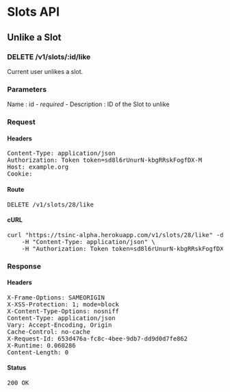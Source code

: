 # Slots API

## Unlike a Slot

### DELETE /v1/slots/:id/like

Current user unlikes a slot.

### Parameters

Name : id *- required -*
Description : ID of the Slot to unlike

### Request

#### Headers

<pre>Content-Type: application/json
Authorization: Token token=sd8l6rUnurN-kbgRRskFogfDX-M
Host: example.org
Cookie: </pre>

#### Route

<pre>DELETE /v1/slots/28/like</pre>

#### cURL

<pre class="request">curl &quot;https://tsinc-alpha.herokuapp.com/v1/slots/28/like&quot; -d &#39;&#39; -X DELETE \
	-H &quot;Content-Type: application/json&quot; \
	-H &quot;Authorization: Token token=sd8l6rUnurN-kbgRRskFogfDX-M&quot;</pre>

### Response

#### Headers

<pre>X-Frame-Options: SAMEORIGIN
X-XSS-Protection: 1; mode=block
X-Content-Type-Options: nosniff
Content-Type: application/json
Vary: Accept-Encoding, Origin
Cache-Control: no-cache
X-Request-Id: 653d476a-fc8c-4bee-9db7-dd9d0d7fe862
X-Runtime: 0.060286
Content-Length: 0</pre>

#### Status

<pre>200 OK</pre>

